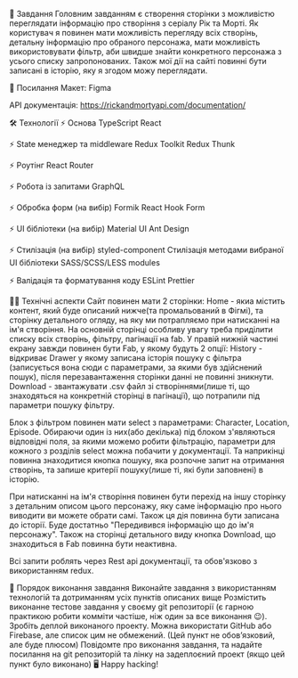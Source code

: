 🚀 Завдання Головним завданням є створення сторінки з можливістю переглядати
інформацію про створіння з серіалу Рік та Морті. Як користувач я повинен мати
можливість перегляду всіх створінь, детальну інформацію про обраного персонажа,
мати можливість використовувати фільтр, аби швидше знайти конкретного персонажа
з усього списку запропонованих. Також мої дії на сайті повинні бути записані в
історію, яку я згодом можу переглядати.

📎 Посилання Макет: Figma

API документація: https://rickandmortyapi.com/documentation/

🛠 Технології ⚡️ Основа TypeScript React

⚡️ State менеджер та middleware Redux Toolkit Redux Thunk

⚡️ Роутінг React Router

⚡️ Робота із запитами GraphQL

⚡️ Обробка форм (на вибір) Formik React Hook Form

⚡️ UI бібліотеки (на вибір) Material UI Ant Design

⚡️ Стилізація (на вибір) styled-component Стилізація методами вибраної UI
бібліотеки SASS/SCSS/LESS modules

⚡️ Валідація та форматування коду ESLint Prettier

👩‍💻 Технічні аспекти Сайт повинен мати 2 сторінки: Home - якиа містить контент,
який буде описаний нижче(та промальований в Фігмі), та сторінку детального
огляду, на яку ми потрапляємо при натисканні на ім'я створіння. На основній
сторінці особливу увагу треба приділити списку всіх створінь, фільтру, пагінації
на fab. У правій нижній частині екрану завжди повинен бути Fab, у якому будуть 2
опції: History - відкриває Drawer у якому записана історія пошуку с фільтра
(записується вона сюди с параметрами, за якими був здійснений пошук), після
перезавантаження сторінки данні не повинні зникнути. Download - звантажувати
.csv файл зі створіннями(лише ті, що знаходяться на конкретній сторінці в
пагінації), що потрапили під параметри пошуку фільтру.

Блок з фільтром повинен мати select з параметрами: Character, Location, Episode.
Обираючи один із них(або декілька) під блоком з'являються відповідні поля, за
якими можемо робити фільтрацію, параметри для кожного з розділів select можна
побачити у документації. Та наприкінці повинна знаходитися кнопка пошуку, яка
розпочне запит на отримання створінь, та запише критерії пошуку(лише ті, які
були заповнені) в історію.

При натисканні на ім'я створіння повинен бути перехід на іншу сторінку з
детальним описом цього персонажу, яку саме інформацію про нього виводити ви
можете обрати самі. Також ця дія повинна бути записана до історії. Буде
достатньо "Передивився інформацію що до ім'я персонажу". Також на сторінці
детального виду кнопка Download, що знаходиться в Fab повинна бути неактивна.

Всі запити роблять через Rest api документації, та обов'язково з використанням
redux.

📌 Порядок виконання завдання Виконайте завдання з використанням технологій та
дотриманням усіх пунктів описаних вище Розмістить виконанне тестове завдання у
своєму git репозиторії (є гарною практикою робити комміти частіше, ніж один за
все виконання 😉). Зробіть деплой виконаного проекту. Можна використати GitHub
або Firebase, але список цим не обмежений. (Цей пункт не обовʼязковий, але буде
плюсом) Повідомте про виконання завдання, та надайте посилання на git
репозиторій та лінку на задеплоєний проект (якщо цей пункт було виконано) 🖥
Happy hacking!
